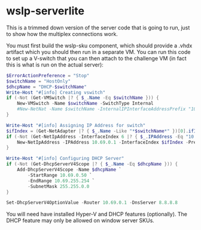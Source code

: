 # wslp-serverlite

This is a trimmed down version of the server code that is going to run, just to
show how the multiplex connections work.

You must first build the wslp-sku component, which should provide a .vhdx
artifact which you should then run in a separate VM. You can run this code to
set up a V-switch that you can then attach to the challenge VM (in fact this is
what is run on the actual server):

```ps1
$ErrorActionPreference = "Stop"
$switchName = "HostOnly"
$dhcpName = "DHCP-$switchName"
Write-Host "#[info] Creating vswitch"
if (-Not (Get-VMSwitch |? { $_.Name -Eq $switchName })) {
    New-VMSwitch -Name $switchName -SwitchType Internal
    #New-NetNat -Name $switchName -InternalIPInterfaceAddressPrefix "10.69.0.0/16"
}

Write-Host "#[info] Assigning IP Address for switch"
$ifIndex = (Get-NetAdapter |? { $_.Name -Like "*$switchName*" })[0].ifIndex
if (-Not (Get-NetIpAddress -InterfaceIndex 6 |? { $_.IPAddress -Eq "10.69.0.1"})) {
    New-NetIpAddress -IPAddress 10.69.0.1 -InterfaceIndex $ifIndex -PrefixLength 16
}

Write-Host "#[info] Configuring DHCP Server"
if (-Not (Get-DhcpServerV4Scope |? { $_.Name -Eq $dhcpName })) {
    Add-DhcpServerV4Scope -Name $dhcpName `
        -StartRange 10.69.0.50 `
        -EndRange 10.69.255.254 `
        -SubnetMask 255.255.0.0
}

Set-DhcpServerV4OptionValue -Router 10.69.0.1 -DnsServer 8.8.8.8
```

You will need have installed Hyper-V and DHCP features (optionally). The DHCP
feature may only be allowed on window server SKUs.
